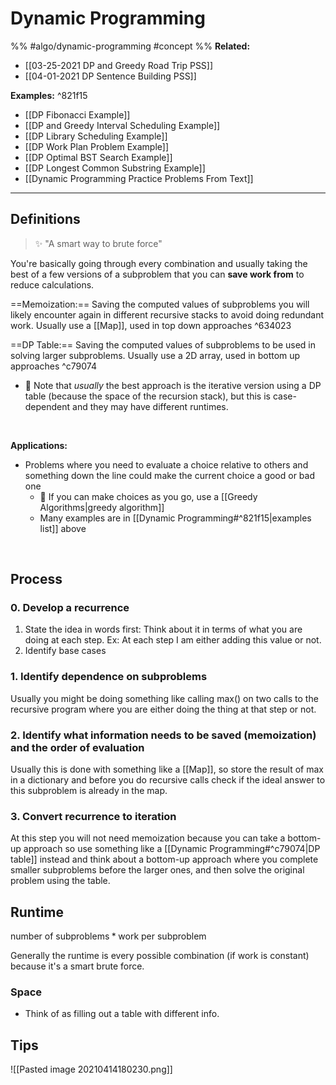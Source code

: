 # Dynamic Programming
%%
#algo/dynamic-programming 
#concept
%%
**Related:**
- [[03-25-2021 DP and Greedy Road Trip PSS]]
- [[04-01-2021 DP Sentence Building PSS]]

**Examples:** ^821f15
- [[DP Fibonacci Example]]
- [[DP and Greedy Interval Scheduling Example]]
- [[DP Library Scheduling Example]]
- [[DP Work Plan Problem Example]]
- [[DP Optimal BST Search Example]]
- [[DP Longest Common Substring Example]]
- [[Dynamic Programming Practice Problems From Text]]

---

## Definitions
> ✨ "A smart way to brute force"

You're basically going through every combination and usually taking the best of a few versions of a subproblem that you can **save work from** to reduce calculations. 

==Memoization:== Saving the computed values of subproblems you will likely encounter again in different recursive stacks to avoid doing redundant work. Usually use a [[Map]], used in top down approaches ^634023

==DP Table:== Saving the computed values of subproblems to be used in solving larger subproblems. Usually use a 2D array, used in bottom up approaches ^c79074
- 📝 Note that *usually* the best approach is the iterative version using a DP table (because the space of the recursion stack), but this is case-dependent and they may have different runtimes.

<br/>

**Applications:**
- Problems where you need to evaluate a choice relative to others and something down the line could make the current choice a good or bad one
	- 📝 If you can make choices as you go, use a [[Greedy Algorithms|greedy algorithm]]
	- Many examples are in [[Dynamic Programming#^821f15|examples list]] above

<br/>

## Process
### 0. Develop a recurrence
1. State the idea in words first: Think about it in terms of what you are doing at each step. 
	Ex: At each step I am either adding this value or not.
2. Identify base cases
### 1. Identify dependence on subproblems
Usually you might be doing something like calling max() on two calls to the recursive program where you are either doing the thing at that step or not.
### 2. Identify what information needs to be saved (memoization) and the order of evaluation
Usually this is done with something like a [[Map]], so store the result of max in a dictionary and before you do recursive calls check if the ideal answer to this subproblem is already in the map.
### 3. Convert recurrence to iteration
At this step you will not need memoization because you can take a bottom-up approach so use something like a [[Dynamic Programming#^c79074|DP table]] instead and think about a bottom-up approach where you complete smaller subproblems before the larger ones, and then solve the original problem using the table.

## Runtime
$\text{number of subproblems} * \text{work per subproblem}$

Generally the runtime is every possible combination (if work is constant) because it's a smart brute force. 

### Space
- Think of as filling out a table with different info. 

## Tips

![[Pasted image 20210414180230.png]]